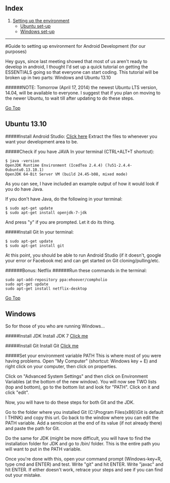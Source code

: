 <a name="top"></a>

## Index
1. [Setting up the environment](#setup) <br/>
   * [Ubuntu set-up](#ubuntusetup) <br/>
   * [Windows set-up](#windowssetup) <br/>

---


<a name="setup"></a>

#Guide to setting up environment for Android Development (for our purposes)

Hey guys, since last meeting showed that most of us aren't ready to develop in android, I thought I'd set up a quick tutorial on getting the ESSENTIALS going so that everyone can start coding. This tutorial will be broken up in two parts: Windows and Ubuntu 13.10

######NOTE: Tomorrow (April 17, 2014) the newest Ubuntu LTS version, 14.04, will be available to everyone. I suggest that if you plan on moving to the newer Ubuntu, to wait till after updating to do these steps.

<a name="ubuntusetup"></a>
[Go Top](#top)
## Ubuntu 13.10

#####Install Android Studio:
[Click here](http://developer.android.com/sdk/installing/linux-studio)
Extract the files to whenever you want your development area to be.

#####Check if you have JAVA
In your terminal (CTRL+ALT+T shortcut):
```
$ java -version
OpenJDK Runtime Environment (IcedTea 2.4.4) (7u51-2.4.4-0ubuntu0.13.10.1)
OpenJDK 64-Bit Server VM (build 24.45-b08, mixed mode)
```

As you can see, I have included an example output of how it would look if you do have Java.

If you don't have Java, do the following in your terminal:
```
$ sudo apt-get update
$ sudo apt-get install openjdk-7-jdk
```
And press "y" if you are prompted. Let it do its thing.

#####Install Git
In your terminal:
```
$ sudo apt-get update
$ sudo apt-get install git
```

At this point, you should be able to run Android Studio (if it doesn't, google your error or Facebook me) and can get started on Git cloning/pulling/etc. 

######Bonus: Netflix
######Run these commands in the terminal:
```
sudo apt-add-repository ppa:ehoover/compholio
sudo apt-get update
sudo apt-get install netflix-desktop
```

<a name="windowssetup"></a>
[Go Top](#top)
## Windows

So for those of you who are running Windows...

#####Install JDK
Install JDK 7 [Click me](http://www.oracle.com/technetwork/java/javase/downloads/jdk7-downloads-1880260.html)

#####Install Git
Install Git [Click me](http://git-scm.com/download/win)

#####Set your environment variable PATH
This is where most of you were having problems. Open "My Computer" (shortcut: Windows key + E) and right click on your computer, then click on properties.

Click on "Advanced System Settings" and then click on Environment Variables (at the bottom of the new window). You will now see TWO lists (top and bottom), go to the bottom list and look for "PATH". Click on it and click "edit". 

Now, you will have to do these steps for both Git and the JDK. 

Go to the folder where you installed Git (C:\Program Files(x86)\Git is default I THINK) and copy this url. Go back to the window where you can edit the PATH variable. Add a semicolon at the end of its value (if not already there) and paste the path for Git.

Do the same for JDK (might be more difficult, you will have to find the installation folder for JDK and go to /bin/ folder. This is the entire path you will want to put in the PATH variable.

Once you're done with this, open your command prompt (Windows-key+R, type cmd and ENTER) and test. Write "git" and hit ENTER. Write "javac" and hit ENTER. If either doesn't work, retrace your steps and see if you can find out your mistake.

